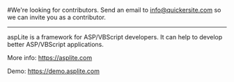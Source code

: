 #We're looking for contributors.
Send an email to info@quickersite.com so we can invite you as a contributor.
<hr>
aspLite is a framework for ASP/VBScript developers. It can help to develop better ASP/VBScript applications. 

More info: https://asplite.com

Demo: https://demo.asplite.com

